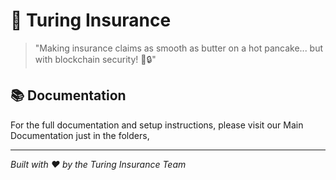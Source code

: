 # 🚀 Turing Insurance

> "Making insurance claims as smooth as butter on a hot pancake... but with blockchain security! 🥞🔒"

## 📚 Documentation

For the full documentation and setup instructions, please visit our Main Documentation just in the folders,

---

*Built with ❤️ by the Turing Insurance Team*
